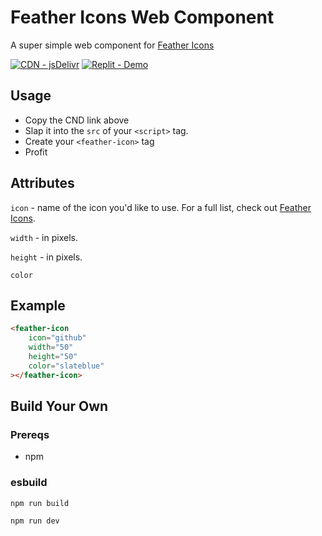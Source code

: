 # Feather Icons Web Component
A super simple web component for [Feather Icons](https://feathericons.com/)

[![CDN - jsDelivr](https://img.shields.io/static/v1?label=CDN&message=jsDelivr&color=%23ff5626&logo=jsDelivr&logoColor=%23ff5626)](https://cdn.jsdelivr.net/gh/aboxofsox/feather-icon-web-component@0.2.0/dist/feather-icon-wc.js)
[![Replit - Demo](https://img.shields.io/badge/Replit-Demo-1d2333?logo=replit&logoColor=667881)](https://replit.com/@aboxofsox/feather-icons-web-comonent)

## Usage
- Copy the CND link above
- Slap it into the `src` of your `<script>` tag.
- Create your `<feather-icon>` tag
- Profit


## Attributes
`icon` - name of the icon you'd like to use. For a full list, check out [Feather Icons](https://feathericons.com/).

`width` - in pixels.

`height` - in pixels.

`color`


## Example

```html
<feather-icon
    icon="github"
    width="50"
    height="50"
    color="slateblue"
></feather-icon>
```
## Build Your Own

### Prereqs
- npm

### esbuild
`npm run build`

`npm run dev`
